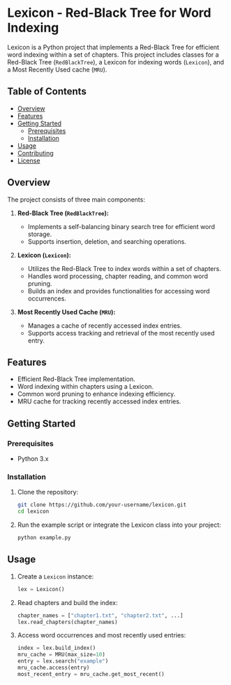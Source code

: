 # Lexicon - Red-Black Tree for Word Indexing

Lexicon is a Python project that implements a Red-Black Tree for efficient word indexing within a set of chapters. This project includes classes for a Red-Black Tree (`RedBlackTree`), a Lexicon for indexing words (`Lexicon`), and a Most Recently Used cache (`MRU`).

## Table of Contents

- [Overview](#overview)
- [Features](#features)
- [Getting Started](#getting-started)
  - [Prerequisites](#prerequisites)
  - [Installation](#installation)
- [Usage](#usage)
- [Contributing](#contributing)
- [License](#license)

## Overview

The project consists of three main components:

1. **Red-Black Tree (`RedBlackTree`):**
   - Implements a self-balancing binary search tree for efficient word storage.
   - Supports insertion, deletion, and searching operations.

2. **Lexicon (`Lexicon`):**
   - Utilizes the Red-Black Tree to index words within a set of chapters.
   - Handles word processing, chapter reading, and common word pruning.
   - Builds an index and provides functionalities for accessing word occurrences.

3. **Most Recently Used Cache (`MRU`):**
   - Manages a cache of recently accessed index entries.
   - Supports access tracking and retrieval of the most recently used entry.

## Features

- Efficient Red-Black Tree implementation.
- Word indexing within chapters using a Lexicon.
- Common word pruning to enhance indexing efficiency.
- MRU cache for tracking recently accessed index entries.

## Getting Started

### Prerequisites

- Python 3.x

### Installation

1. Clone the repository:

    ```bash
    git clone https://github.com/your-username/lexicon.git
    cd lexicon
    ```

2. Run the example script or integrate the Lexicon class into your project:

    ```bash
    python example.py
    ```

## Usage

1. Create a `Lexicon` instance:

    ```python
    lex = Lexicon()
    ```

2. Read chapters and build the index:

    ```python
    chapter_names = ["chapter1.txt", "chapter2.txt", ...]
    lex.read_chapters(chapter_names)
    ```

3. Access word occurrences and most recently used entries:

    ```python
    index = lex.build_index()
    mru_cache = MRU(max_size=10)
    entry = lex.search("example")
    mru_cache.access(entry)
    most_recent_entry = mru_cache.get_most_recent()
    ```


